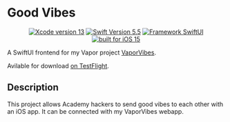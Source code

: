 
# Good Vibes

<p align="center">
    <a href="#" alt="Xcode Version">
        <img src="https://img.shields.io/static/v1?label=XCode%20Version&message=13&color=brightgreen&logo=xcode" alt="Xcode version 13"></a>
    <a href="#" alt="Swift Version">
        <img src="https://img.shields.io/static/v1?label=Swift%20Version&message=5.5&color=brightgreen&logo=swift" alt="Swift Version 5.5"></a>
    <a href="#" alt="Framework SwiftUI">
        <img src="https://img.shields.io/static/v1?label=Framework&message=SwiftUI&color=brightgreen&logo=Swift"
            alt="Framework SwiftUI"></a>  
      <a href="#" alt="Built for iOS 15">
        <img src="https://img.shields.io/static/v1?label=Built%20for&message=iOS%2015&color=brightgreen"
            alt="built for iOS 15"></a>
			
</p>

A SwiftUI frontend for my Vapor project [VaporVibes](https://github.com/uevs/VaporVibes).

Avilable for download [on TestFlight](https://testflight.apple.com/join/oDaC4Crc).

## Description
This project allows Academy hackers to send good vibes to each other with an iOS app. It can be connected with my VaporVibes webapp.
